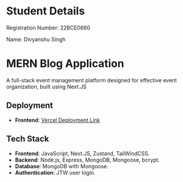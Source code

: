 # Student Details

Registration Number: 22BCE0660

Name: Divyanshu Singh

# MERN Blog Application

A full-stack event management platform designed for effective event organization, built using Next.JS

## Deployment

-   **Frontend**: [Vercel Deployment Link]()

## Tech Stack

-   **Frontend**: JavaScript, Next.JS, Zustand, TailWindCSS.
-   **Backend**: Node.js, Express, MongoDB, Mongoose, bcrypt.
-   **Database**: MongoDB with Mongoose.
-   **Authentication**: JTW user login.
